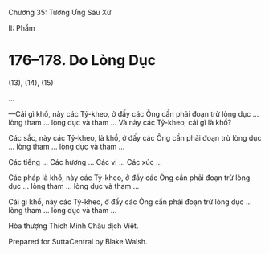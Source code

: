  

Chương 35: Tương Ưng Sáu Xứ

II: Phẩm

# 176–178. Do Lòng Dục

(13), (14), (15)

…

—Cái gì khổ, này các Tỷ-kheo, ở đấy các Ông cần phải đoạn trừ lòng dục … lòng tham … lòng dục và tham … Và này các Tỷ-kheo, cái gì là khổ?

Các sắc, này các Tỷ-kheo, là khổ, ở đấy các Ông cần phải đoạn trừ lòng dục … lòng tham … lòng dục và tham …

Các tiếng … Các hương … Các vị … Các xúc …

Các pháp là khổ, này các Tỷ-kheo, ở đấy các Ông cần phải đoạn trừ lòng dục … lòng tham … lòng dục và tham …

Cái gì khổ, này các Tỷ-kheo, ở đấy các Ông cần phải đoạn trừ lòng dục … lòng tham … lòng dục và tham …

Hòa thượng Thích Minh Châu dịch Việt.

Prepared for SuttaCentral by Blake Walsh.